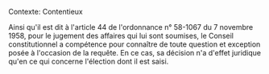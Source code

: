 Contexte: Contentieux

Ainsi qu'il est dit à l'article 44 de l'ordonnance n° 58-1067 du 7 novembre 1958, pour le jugement des affaires qui lui sont soumises, le Conseil constitutionnel a compétence pour connaître de toute question et exception posée à l'occasion de la requête. En ce cas, sa décision n'a d'effet juridique qu'en ce qui concerne l'élection dont il est saisi.
